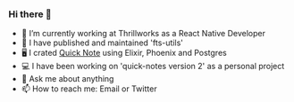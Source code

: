 ### Hi there 👋

- 🔭 I’m currently working at Thrillworks as a React Native Developer
- 🌱 I have published and maintained 'fts-utils'
- 🖥 I crated [Quick Note](https://quick-note.gigalixirapp.com/) using Elixir, Phoenix and Postgres
- 💻 I have been working on 'quick-notes version 2' as a personal project
- 💬 Ask me about anything
- 📫 How to reach me: Email or Twitter
